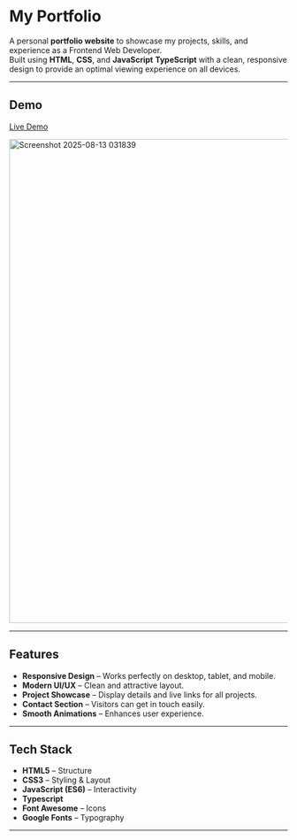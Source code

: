 #  My Portfolio

A personal **portfolio website** to showcase my projects, skills, and experience as a Frontend Web Developer.  
Built using **HTML**, **CSS**, and **JavaScript** **TypeScript** with a clean, responsive design to provide an optimal viewing experience on all devices.

---

## Demo
[ Live Demo](https://portfolio-mohamed-kabeels-projects.vercel.app)  


<img width="1919" height="875" alt="Screenshot 2025-08-13 031839" src="https://github.com/user-attachments/assets/37a4aa3f-ace3-4fc5-87cc-4254db378e6b" />


---

## Features
- **Responsive Design** – Works perfectly on desktop, tablet, and mobile.
- **Modern UI/UX** – Clean and attractive layout.
- **Project Showcase** – Display details and live links for all projects.
- **Contact Section** – Visitors can get in touch easily.
- **Smooth Animations** – Enhances user experience.

---

## Tech Stack
- **HTML5** – Structure
- **CSS3** – Styling & Layout
- **JavaScript (ES6)** – Interactivity
- **Typescript**
- **Font Awesome** – Icons
- **Google Fonts** – Typography

---


